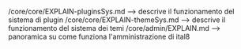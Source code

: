 
/core/core/EXPLAIN-pluginsSys.md --> descrive il funzionamento del sistema di plugin
/core/core/EXPLAIN-themeSys.md --> descrive il funzionamento del sistema dei temi 
/core/admin/EXPLAIN.md --> panoramica su come funziona l'amministrazione di ital8